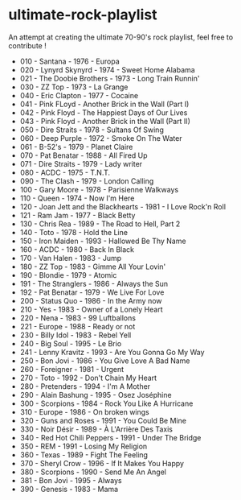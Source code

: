 # ultimate-rock-playlist
An attempt at creating the ultimate 70-90's rock playlist, feel free to contribute !

* 010 - Santana - 1976 - Europa
* 020 - Lynyrd Skynyrd - 1974 - Sweet Home Alabama
* 021 - The Doobie Brothers - 1973 - Long Train Runnin'
* 030 - ZZ Top - 1973 - La Grange
* 040 - Eric Clapton - 1977 - Cocaine
* 041 - Pink FLoyd - Another Brick in the Wall (Part I)
* 042 - Pink Floyd - The Happiest Days of Our Lives
* 043 - Pink Floyd - Another Brick in the Wall (Part II)
* 050 - Dire Straits - 1978 - Sultans Of Swing
* 060 - Deep Purple - 1972 - Smoke On The Water
* 061 - B-52's - 1979 - Planet Claire
* 070 - Pat Benatar - 1988 - All Fired Up
* 071 - Dire Straits - 1979 - Lady writer
* 080 - ACDC - 1975 - T.N.T.
* 090 - The Clash - 1979 - London Calling
* 100 - Gary Moore - 1978 - Parisienne Walkways
* 110 - Queen - 1974 - Now I'm Here
* 120 - Joan Jett and the Blackhearts - 1981 - I Love Rock'n Roll
* 121 - Ram Jam - 1977 - Black Betty
* 130 - Chris Rea - 1989 - The Road to Hell, Part 2
* 140 - Toto - 1978 - Hold the Line
* 150 - Iron Maiden - 1993 - Hallowed Be Thy Name
* 160 - ACDC - 1980 - Back In Black
* 170 - Van Halen - 1983 - Jump
* 180 - ZZ Top - 1983 - Gimme All Your Lovin'
* 190 - Blondie - 1979 - Atomic
* 191 - The Stranglers - 1986 - Always the Sun
* 192 - Pat Benatar - 1979 - We Live For Love
* 200 - Status Quo - 1986 - In the Army now
* 210 - Yes - 1983 - Owner of a Lonely Heart
* 220 - Nena - 1983 - 99 Luftballons
* 221 - Europe - 1988 - Ready or not
* 230 - Billy Idol - 1983 - Rebel Yell
* 240 - Big Soul - 1995 - Le Brio
* 241 - Lenny Kravitz - 1993 - Are You Gonna Go My Way
* 250 - Bon Jovi - 1986 - You Give Love A Bad Name
* 260 - Foreigner - 1981 - Urgent
* 270 - Toto - 1992 - Don't Chain My Heart
* 280 - Pretenders  - 1994 -  I'm A Mother
* 290 - Alain Bashung - 1995 - Osez Joséphine
* 300 - Scorpions - 1984 - Rock You Like A Hurricane
* 310 - Europe - 1986 - On broken wings
* 320 - Guns and Roses - 1991 - You Could Be Mine
* 330 - Noir Désir - 1989 - À L'Arrière Des Taxis
* 340 - Red Hot Chili Peppers - 1991 - Under The Bridge
* 350 - REM - 1991 - Losing My Religion
* 360 - Texas - 1989 - Fight The Feeling
* 370 - Sheryl Crow - 1996 - If It Makes You Happy
* 380 - Scorpions - 1990 - Send Me An Angel
* 381 - Bon Jovi - 1995 - Always
* 390 - Genesis - 1983 - Mama
